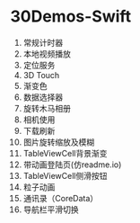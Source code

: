 # 30Demos-Swift

1. 常规计时器
2. 本地视频播放
3. 定位服务
4. 3D Touch
5. 渐变色
6. 数据选择器
7. 旋转木马相册
8. 相机使用
9. 下载刷新
10. 图片旋转缩放及模糊
11. TableViewCell背景渐变
12. 带动画登陆页(仿readme.io)
13. TableViewCell侧滑按钮
14. 粒子动画
15. 通讯录（CoreData）
16. 导航栏平滑切换
